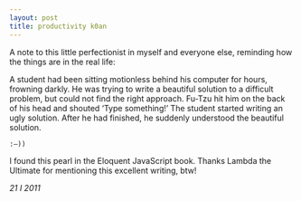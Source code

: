 ```yaml
---
layout: post
title: productivity k0an
---
```


A note to this little perfectionist in myself and everyone else,
reminding how the things are in the real life:

A student had been sitting motionless behind his computer for hours,
frowning darkly. He was trying to write a beautiful solution to a
difficult problem, but could not find the right approach. Fu-Tzu hit
him on the back of his head and shouted ‘Type something!’ The student
started writing an ugly solution. After he had finished, he suddenly
understood the beautiful solution.
<!--eoe-->

``:–))``

I found this pearl in the Eloquent JavaScript book. Thanks Lambda the
Ultimate for mentioning this excellent writing, btw!

*21 I 2011*
